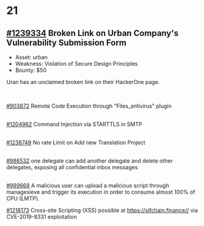 # 21

## [\#1239334](https://hackerone.com/reports/1239334) Broken Link on Urban Company's Vulnerability Submission Form

* Asset: urban
* Weakness: Violation of Secure Design Principles
* Bounty: $50

Uran has an unclaimed broken link on their HackerOne page. 

## 

[  
\#903872](https://hackerone.com/reports/903872) Remote Code Execution through "Files\_antivirus" plugin

[  
\#1204962](https://hackerone.com/reports/1204962) Command Injection via STARTTLS in SMTP

[  
\#1238749](https://hackerone.com/reports/1238749) No rate Limit on Add new Translation Project

[  
\#986532](https://hackerone.com/reports/986532) one delegate can add another delegate and delete other delegates, exposing all confidential inbox messages

[  
\#989668](https://hackerone.com/reports/989668) A malicious user can upload a malicious script through managesieve and trigger its execution in order to consume almost 100% of CPU \(LMTP\).

[\#1218173](https://hackerone.com/reports/1218173) Cross-site Scripting \(XSS\) possible at https://sifchain.finance// via CVE-2019-8331 exploitation

